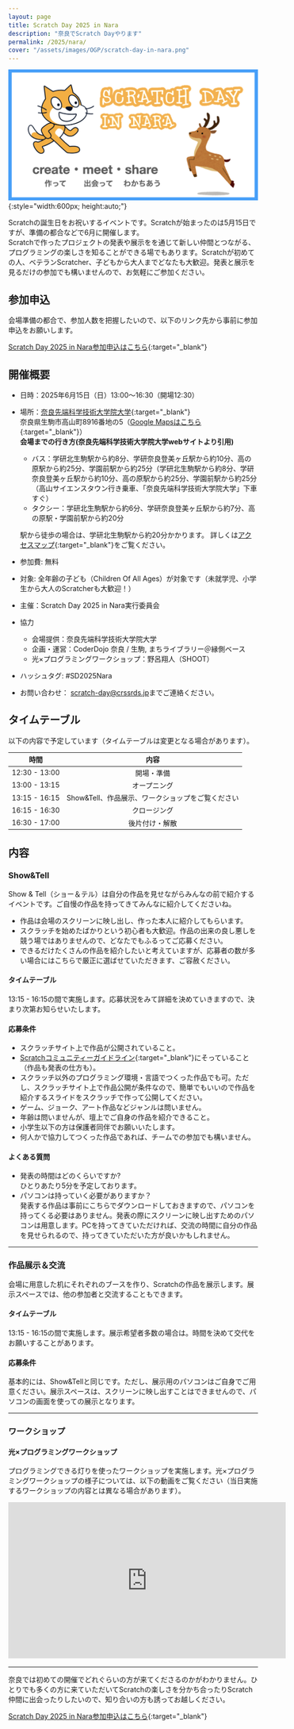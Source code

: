 ```yaml
---
layout: page
title: Scratch Day 2025 in Nara
description: "奈良でScratch Dayやります"
permalink: /2025/nara/
cover: "/assets/images/OGP/scratch-day-in-nara.png"
---
```

![](/assets/images/OGP/scratch-day-in-nara.png){:style="width:600px; height:auto;"}

Scratchの誕生日をお祝いするイベントです。Scratchが始まったのは5月15日ですが、準備の都合などで6月に開催します。  
Scratchで作ったプロジェクトの発表や展示をを通じて新しい仲間とつながる、プログラミングの楽しさを知ることができる場でもあります。Scratchが初めての人、ベテランScratcher、子どもから大人までどなたも大歓迎。発表と展示を見るだけの参加でも構いませんので、お気軽にご参加ください。

## 参加申込
会場準備の都合で、参加人数を把握したいので、以下のリンク先から事前に参加申込をお願いします。

[Scratch Day 2025 in Nara参加申込はこちら](https://scratch-day.connpass.com/event/356628/){:target="_blank"}

## 開催概要

- 日時：2025年6月15日（日）13:00〜16:30（開場12:30）
- 場所：[奈良先端科学技術大学院大学](https://www.naist.jp/){:target="_blank"}  
奈良県生駒市高山町8916番地の5（[Google Mapsはこちら](https://maps.app.goo.gl/77kwNe3gukZDzzPMA){:target="_blank"}）  
  **会場までの行き方(奈良先端科学技術大学院大学webサイトより引用)** 
  - バス：学研北生駒駅から約8分、学研奈良登美ヶ丘駅から約10分、高の原駅から約25分、学園前駅から約25分（学研北生駒駅から約8分、学研奈良登美ヶ丘駅から約10分、高の原駅から約25分、学園前駅から約25分（高山サイエンスタウン行き乗車、「奈良先端科学技術大学院大学」下車すぐ）
  - タクシー：学研北生駒駅から約6分、学研奈良登美ヶ丘駅から約7分、高の原駅・学園前駅から約20分

  駅から徒歩の場合は、学研北生駒駅から約20分かかります。
  詳しくは[アクセスマップ](https://www.naist.jp/accessmap/){:target="_blank"}をご覧ください。
- 参加費: 無料
- 対象: 全年齢の子ども（Children Of All Ages）が対象です（未就学児、小学生から大人のScratcherも大歓迎！）
- 主催：Scratch Day 2025 in Nara実行委員会
- 協力
  - 会場提供：奈良先端科学技術大学院大学
  - 企画・運営：CoderDojo 奈良 / 生駒, まちライブラリー＠縁側ベース
  - 光×プログラミングワークショップ：野呂翔人（SHOOT）
- ハッシュタグ: #SD2025Nara
- お問い合わせ： [scratch-day@crssrds.jp](mailto:scratch-day@crssrds.jp)までご連絡ください。

## タイムテーブル
以下の内容で予定しています（タイムテーブルは変更となる場合があります）。

|時間|内容|
|:--:|:--:|
|12:30 - 13:00|開場・準備|
|13:00 - 13:15|オープニング|
|13:15 - 16:15|Show&Tell、作品展示、ワークショップをご覧ください|
|16:15 - 16:30|クロージング|
|16:30 - 17:00|後片付け・解散|

## 内容
### Show&Tell
Show & Tell（ショー＆テル）は自分の作品を見せながらみんなの前で紹介するイベントです。ご自慢の作品を持ってきてみんなに紹介してくださいね。

- 作品は会場のスクリーンに映し出し、作った本人に紹介してもらいます。
- スクラッチを始めたばかりという初心者も大歓迎。作品の出来の良し悪しを競う場ではありませんので、どなたでもふるってご応募ください。
- できるだけたくさんの作品を紹介したいと考えていますが、応募者の数が多い場合にはこちらで厳正に選ばせていただきます、ご容赦ください。

#### タイムテーブル
13:15 - 16:15の間で実施します。応募状況をみて詳細を決めていきますので、決まり次第お知らせいたします。

#### 応募条件
- スクラッチサイト上で作品が公開されていること。
- [Scratchコミュニティーガイドライン](https://scratch.mit.edu/community_guidelines){:target="_blank"}にそっていること（作品も発表の仕方も）。
- スクラッチ以外のプログラミング環境・言語でつくった作品でも可。ただし、スクラッチサイト上で作品公開が条件なので、簡単でもいいので作品を紹介するスライドをスクラッチで作って公開してください。
- ゲーム、ジョーク、アート作品などジャンルは問いません。
- 年齢は問いませんが、壇上でご自身の作品を紹介できること。
- 小学生以下の方は保護者同伴でお願いいたします。
- 何人かで協力してつくった作品であれば、チームでの参加でも構いません。

#### よくある質問
- 発表の時間はどのくらいですか?  
ひとりあたり5分を予定しております。
- パソコンは持っていく必要がありますか？  
発表する作品は事前にこちらでダウンロードしておきますので、パソコンを持ってくる必要はありません。発表の際にスクリーンに映し出すためのパソコンは用意します。PCを持ってきていただければ、交流の時間に自分の作品を見せられるので、持ってきていただいた方が良いかもしれません。

---

### 作品展示＆交流
会場に用意した机にそれぞれのブースを作り、Scratchの作品を展示します。展示スペースでは、他の参加者と交流することもできます。

#### タイムテーブル
13:15 - 16:15の間で実施します。展示希望者多数の場合は。時間を決めて交代をお願いすることがあります。

#### 応募条件
基本的には、Show&Tellと同じです。ただし、展示用のパソコンはご自身でご用意ください。展示スペースは、スクリーンに映し出すことはできませんので、パソコンの画面を使っての展示となります。

---

### ワークショップ

#### 光×プログラミングワークショップ
プログラミングできる灯りを使ったワークショップを実施します。光×プログラミングワークショップの様子については、以下の動画をご覧ください（当日実施するワークショップの内容とは異なる場合があります）。

<iframe width="560" height="315" src="https://www.youtube.com/embed/5vMm460Rv5s?si=n35fDPcVatFWNfcR" title="YouTube video player" frameborder="0" allow="accelerometer; autoplay; clipboard-write; encrypted-media; gyroscope; picture-in-picture; web-share" referrerpolicy="strict-origin-when-cross-origin" allowfullscreen></iframe>

---

奈良では初めての開催でどれぐらいの方が来てくださるのかがわかりません。ひとりでも多くの方に来ていただいてScratchの楽しさを分かち合ったりScratch仲間に出会ったりしたいので、知り合いの方も誘ってお越しください。

[Scratch Day 2025 in Nara参加申込はこちら](https://scratch-day.connpass.com/event/356628/){:target="_blank"}
